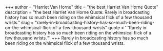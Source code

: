 +++
author = "Harriet Van Horne"
title = "the best Harriet Van Horne Quote"
description = "the best Harriet Van Horne Quote: Rarely in broadcasting history has so much been riding on the whimsical flick of a few thousand wrists."
slug = "rarely-in-broadcasting-history-has-so-much-been-riding-on-the-whimsical-flick-of-a-few-thousand-wrists"
quote = '''Rarely in broadcasting history has so much been riding on the whimsical flick of a few thousand wrists.'''
+++
Rarely in broadcasting history has so much been riding on the whimsical flick of a few thousand wrists.
